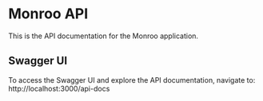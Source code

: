 # Monroo API

This is the API documentation for the Monroo application.

## Swagger UI

To access the Swagger UI and explore the API documentation, navigate to:
http://localhost:3000/api-docs